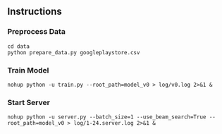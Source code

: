 ## Instructions

### Preprocess Data
```
cd data
python prepare_data.py googleplaystore.csv
```

### Train Model
```
nohup python -u train.py --root_path=model_v0 > log/v0.log 2>&1 &
```

### Start Server
```
nohup python -u server.py --batch_size=1 --use_beam_search=True --root_path=model_v0 > log/1-24.server.log 2>&1 &
```
